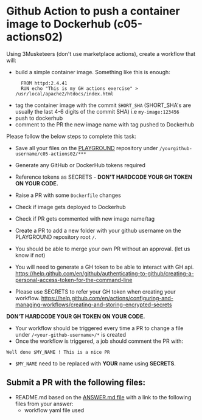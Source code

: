 # Github Action to push a container image to Dockerhub (c05-actions02)

Using 3Musketeers (don't use marketplace actions), create a workflow that will:

- build a simple container image. Something like this is enough:
  ``` 
    FROM httpd:2.4.41
    RUN echo "This is my GH actions exercise" > /usr/local/apache2/htdocs/index.html
  ```
- tag the container image with the commit `SHORT_SHA` (SHORT_SHA's are usually the last 4-6 digits of the commit SHA) i.e `my-image:123456`
- push to dockerhub
- comment to the PR the new image name with tag pushed to Dockerhub

Please follow the below steps to complete this task:

- Save all your files on the [PLAYGROUND](https://github.com/devopsacademyau/playground) repository under `/yourgithub-username/c05-actions02/***`
- Generate any GitHub or DockerHub tokens required
- Reference tokens as SECRETS - **DON'T HARDCODE YOUR GH TOKEN ON YOUR CODE.**
- Raise a PR with some `Dockerfile` changes
- Check if image gets deployed to Dockerhub
- Check if PR gets commented with new image name/tag

- Create a PR to add a new folder with your github username on the PLAYGROUND repository root `/`. 
- You should be able to merge your own PR without an approval. (let us know if not)
- You will need to generate a GH token to be able to interact with GH api. https://help.github.com/en/github/authenticating-to-github/creating-a-personal-access-token-for-the-command-line
- Please use SECRETS to refer your GH token when creating your workflow. https://help.github.com/en/actions/configuring-and-managing-workflows/creating-and-storing-encrypted-secrets

**DON'T HARDCODE YOUR GH TOKEN ON YOUR CODE.**

- Your workflow should be triggered every time a PR to change a file under `/<your-github-username>/*` is created
- Once the workflow is triggered, a job should comment the PR with:

`Well done $MY_NAME ! This is a nice PR`

- `$MY_NAME` need to be replaced with **YOUR** name using **SECRETS**.


## Submit a PR with the following files:
- README.md based on the [ANSWER.md file](ANSWER.md) with a link to the following files from your answer:
    - workflow yaml file used
